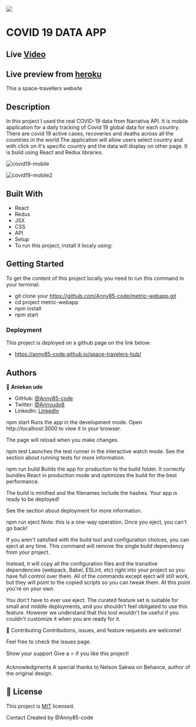 ![](https://img.shields.io/badge/Microverse-blueviolet)

# COVID 19 DATA APP

## Live [Video](https://drive.google.com/file/d/10L16gQk-Q8YKtgRjStBRxwEQRhl5ltOh/view?usp=sharing)
## Live preview from [heroku](https://covid19-dataapp.herokuapp.com/)

This a space-travellers website

## Description

In this project I used the real COVID-19 data from Narrativa API. It is mobile application for a daily tracking of Covid 19 global data for each country. There are covid 19 active cases, recoveries and deaths across all the countries in the world.The application will allow users select country and with click on it's specific country and the data will display on other page. It is build using React and Redux libraries.

![covid19-mobile](https://user-images.githubusercontent.com/87186552/157870385-257b5d1d-0484-48e1-a7bf-be18ad6d8cba.png)

![covid19-mobile2](https://user-images.githubusercontent.com/87186552/157871289-522d0bb7-0404-4a09-8164-d78516c7de49.png)

## Built With

- React
- Redux
- JSX
- CSS
- API
- Setup
- To run this project, install it localy using:

## Getting Started

To get the content of this project locally you need to run this command in your terminal:

- git clone your https://github.com/Anny85-code/metric-webapp.git
- cd project metric-webapp
- npm install
- npm start
  

### Deployment

This project is deployed on a github page on the link below:

- https://anny85-code.github.io/space-travelers-hub/

## Authors

👤 **Aniekan udo**

- GitHub: [@Anny85-code](https://github.com/Anny85-code)
- Twitter: [@Annyudo8](https://twitter.com/Anny_udo8)
- LinkedIn: [LinkedIn](https://www.linkedin.com/in/aniekan-udo-665b65213/)

npm start
Runs the app in the development mode.
Open http://localhost:3000 to view it in your browser.

The page will reload when you make changes.

npm test
Launches the test runner in the interactive watch mode.
See the section about running tests for more information.

npm run build
Builds the app for production to the build folder.
It correctly bundles React in production mode and optimizes the build for the best performance.

The build is minified and the filenames include the hashes.
Your app is ready to be deployed!

See the section about deployment for more information.

npm run eject
Note: this is a one-way operation. Once you eject, you can't go back!

If you aren't satisfied with the build tool and configuration choices, you can eject at any time. This command will remove the single build dependency from your project.

Instead, it will copy all the configuration files and the transitive dependencies (webpack, Babel, ESLint, etc) right into your project so you have full control over them. All of the commands except eject will still work, but they will point to the copied scripts so you can tweak them. At this point you're on your own.

You don't have to ever use eject. The curated feature set is suitable for small and middle deployments, and you shouldn't feel obligated to use this feature. However we understand that this tool wouldn't be useful if you couldn't customize it when you are ready for it.

🤝 Contributing
Contributions, issues, and feature requests are welcome!

Feel free to check the issues page.

Show your support
Give a ⭐️ if you like this project!

Acknowledgments
A special thanks to Nelson Sakwa on Behance, author of the original design.
## 📝 License

This project is [MIT](./MIT.md) licensed.

Contact
Created by @Anny85-code
